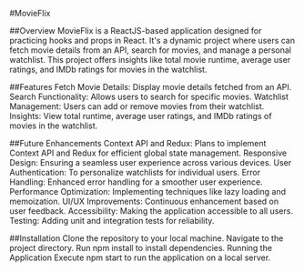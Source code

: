 #MovieFlix

##Overview
MovieFlix is a ReactJS-based application designed for practicing hooks and props in React. It's a dynamic project where users can fetch movie details from an API, search for movies, and manage a personal watchlist. This project offers insights like total movie runtime, average user ratings, and IMDb ratings for movies in the watchlist.

##Features
Fetch Movie Details: Display movie details fetched from an API.
Search Functionality: Allows users to search for specific movies.
Watchlist Management: Users can add or remove movies from their watchlist.
Insights: View total runtime, average user ratings, and IMDb ratings of movies in the watchlist.

##Future Enhancements
Context API and Redux: Plans to implement Context API and Redux for efficient global state management.
Responsive Design: Ensuring a seamless user experience across various devices.
User Authentication: To personalize watchlists for individual users.
Error Handling: Enhanced error handling for a smoother user experience.
Performance Optimization: Implementing techniques like lazy loading and memoization.
UI/UX Improvements: Continuous enhancement based on user feedback.
Accessibility: Making the application accessible to all users.
Testing: Adding unit and integration tests for reliability.

##Installation
Clone the repository to your local machine.
Navigate to the project directory.
Run npm install to install dependencies.
Running the Application
Execute npm start to run the application on a local server.
